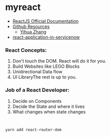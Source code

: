 # myreact
- [ReactJS Official Documentation](https://reactjs.org/docs/hello-world.html)
- [Github Resources]()
  - [Yihua Zhang](https://github.com/ZhangMYihua)
- [react-application-in-servicenow](https://medium.com/@pishchulin/react-application-in-servicenow-8bdbb1e69c0c)


### React Concepts:
1. Don't touch the DOM. React will do it for you.
2. Build Websites like LEGO Blocks
3. Unidirectional Data flow
4. UI LibraryThe rest is up to you. 

### Job of a React Developer:
1. Decide on Components
2. Decide the State and where it lives
3. What changes when state changes




```yarn


yarn add react-router-dom
```
